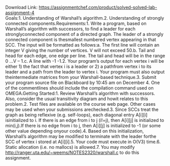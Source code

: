 Download Link: https://assignmentchef.com/product/solved-solved-lab-assignment-4
<br>
Goals:1. Understanding of Warshall’s algorithm.2. Understanding of strongly connected components.Requirements:1. Write a program, based on Warshall’s algorithm with successors, to find a leader for each stronglyconnected component of a directed graph. The leader of a strongly connected component is thesmallest numbered vertex appearing in that SCC. The input will be formatted as follows:a. The first line will contain an integer V giving the number of vertices. V will not exceed 50.b. Tail and head for each edge, one edge per line. The tail and head will be in the range 0 …V – 1.c. A line with -1 -1.2. Your program’s output for each vertex i will be either 1) the fact that vertex i is a leader or 2) a pathfrom vertex i to its leader and a path from the leader to vertex i. Your program must also output theintermediate matrices from your Warshall-based technique.3. Submit your program source file on Blackboard by 10:45 am on December 4. One of the commentlines should include the compilation command used on OMEGA.Getting Started:1. Review Warshall’s algorithm with successors. Also, consider the usual transitivity diagram and howit relates to this problem.2. Test files are available on the course web page. Other cases may be used when your submissions arechecked.3. Since SCCs treat the graph as being reflexive (e.g. self-loops), each diagonal entry A[i][i] isinitialized to i. If there is an edge from i to j (i!=j), then A[i][j] is initialized to min(i,j).If there is no edge from i to j, then A[i][j] is initialized to -1 (or some other value depending onyour code).4. Based on this initialization, Warshall’s algorithm may be modified to terminate with the leader forthe SCC of vertex i stored at A[i][i].5. Your code must execute in O(V3) time.6. Static allocation (i.e. no mallocs) is allowed.7. You may modify http://ranger.uta.edu/~weems/NOTES2320/warshall.c to do this assignment.